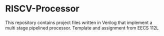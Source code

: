 # RISCV-Processor
This repository contains project files written in Verilog that implement a multi stage pipelined processor. Template and assignment from EECS 112L
